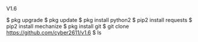 V1.6

$ pkg upgrade
$ pkg update
$ pkg install python2
$ pip2 install requests
$ pip2 install mechanize
$ pkg install git 
$ git clone https://github.com/cyber2611/v1.6
$ ls
